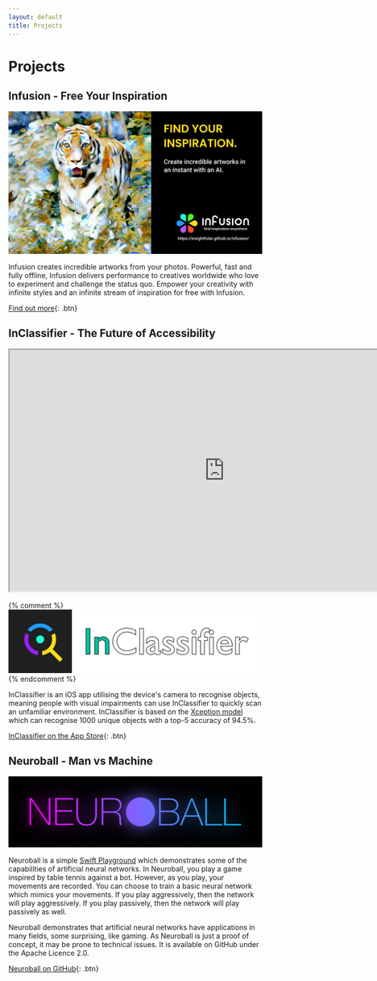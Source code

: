 ```yaml
---
layout: default
title: Projects
---
```


# Projects

<a name="infusion"></a>
## Infusion - Free Your Inspiration

![Infusion](/assets/images/infusionposter.png)

Infusion creates incredible artworks from your photos. Powerful, fast and fully offline, Infusion delivers performance to creatives worldwide who love
to experiment and challenge the status quo. Empower your creativity with infinite styles and an infinite stream of inspiration for free with Infusion.

[Find out more](infusion/){: .btn}

<a name="inclassifier"></a>
## InClassifier - The Future of Accessibility

<iframe width="854" height="480"
src="https://www.youtube.com/embed/YGRv3eGVaU0">
</iframe>

{% comment %}
![InClassifier](/assets/images/inclassifier.png)
{% endcomment %}

InClassifier is an iOS app utilising the device's camera to recognise objects, meaning people with visual impairments can use InClassifier to quickly scan an unfamiliar environment. InClassifier is based on the [Xception model](https://keras.io/applications/#xception) which can recognise 1000 unique objects with a top-5 accuracy of 94.5%.

[InClassifier on the App Store](https://apps.apple.com/us/app/inclassifier/id1481309594){: .btn}

<a name="neuroball"></a>
## Neuroball - Man vs Machine

![Neuroball](/assets/images/neuroball.png)

Neuroball is a simple [Swift Playground](https://www.apple.com/au/swift/playgrounds/) which demonstrates some of the capabilities of artificial neural networks. In Neuroball, you play a game inspired by table tennis against a bot. However, as you play, your movements are recorded. You can choose to train a basic neural network which mimics your movements. If you play aggressively, then the network will play aggressively. If you play passively, then the network will play passively as well.

Neuroball demonstrates that artificial neural networks have applications in many fields, some surprising, like gaming. As Neuroball is just a proof of concept, it may be prone to technical issues. It is available on GitHub under the Apache Licence 2.0.

[Neuroball on GitHub](https://github.com/InsightfulAI/neuroball){: .btn}